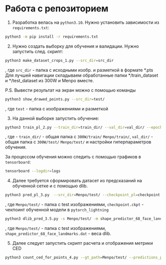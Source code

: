 # Работа с репозиторием

1. Разработка велась на `python3.10`. Нужно установить зависимости из `requirements.txt`:

```bash
python3 -m pip install -r requirements.txt
```

2. Нужно создать выборку для обучения и валидации. Нужно запустить след. скрипт:

```bash
python3 make_dataset_crops_1.py --src_dir=src_dir
```

, где `src_dir` - папка с исходными изобр. и разметкой в формате *.pts
Для лучшей навигации складываем обработанные папки */train_dataset и */test_dataset из 300W и Menpo вместе.

P.S. Вывести результат на экран можно с помощью команды

```bash
python3 show_drawed_points.py --src_dir=test/
```

, где `test` - папка с изображениями и разметкой

3. На данной выборке запустить обучение:

```bash
python3 train_pl_2.py --train_dir=train_dir/ --val_dir=val_dir/ --epochs=100 --batch_size=512 --device=cuda
```
, где - `train_dir/` - общая папка с `300W/train/` `Menpo/train/`, `val_dir/` - общая папка с `300W/test/` `Menpo/test/`
и
настройки гиперпараметров обучения.

За процессом обучения можно следить с помощью графиков в `tensorboard`:

```bash
tensorboard --logdir=logs
```

4. Далее требуется сформировать датасет из предсказаний на обученной сетке и с помощью dlib.

```bash
python3 pred_pl_3.py  --src_dir=Menpo/test/ --checkpoint_pl=checkpoint.ckpt
```
, где `Menpo/test/` - папка с test изображениями, `checkpoint.ckpt` - чекпоинт обученной модели в `pytorch_lightning`

```bash
python3 dlib_pred_3.5.py -s Menpo/test/ -m shape_predictor_68_face_landmarks.dat
```
, где `Menpo/test/` - папка с test изображениями, `shape_predictor_68_face_landmarks.dat` - веса dlib.

5. Далее следует запустить скрипт расчета и отображения метрики CED

```bash
python3 count_ced_for_points_4.py --gt_path=Menpo/test/ --predictions_path=Menpo/test_preds/ --dlib_path=Menpo/test_dlib/ --output_path=Menpo/Menpo.png
```